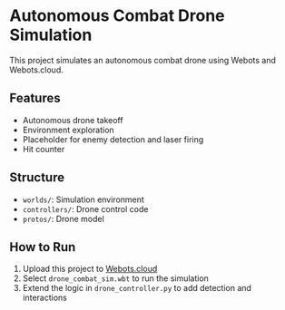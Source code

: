 
# Autonomous Combat Drone Simulation

This project simulates an autonomous combat drone using Webots and Webots.cloud.

## Features
- Autonomous drone takeoff
- Environment exploration
- Placeholder for enemy detection and laser firing
- Hit counter

## Structure
- `worlds/`: Simulation environment
- `controllers/`: Drone control code
- `protos/`: Drone model

## How to Run
1. Upload this project to [Webots.cloud](https://webots.cloud)
2. Select `drone_combat_sim.wbt` to run the simulation
3. Extend the logic in `drone_controller.py` to add detection and interactions
